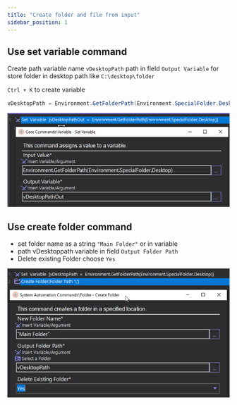 ```yaml
---
title: "Create folder and file from input"
sidebar_position: 1
---
```


## Use set variable command 

Create path variable name ```vDesktopPath``` path in field ```Output Variable``` for store folder in desktop path like ```C:\desktop\folder```

```Ctrl + K``` to create variable

```csharp
vDesktopPath = Environment.GetFolderPath(Environment.SpecialFolder.Desktop)
``` 
![Set Variable](./img/set-var.png)

## Use create folder command
- set folder name as a string `"Main Folder"` or in variable
- path vDesktoppath variable in field `Output Folder Path`
- Delete existing Folder choose `Yes`

![Create Folder](./img/create-folder.png)

